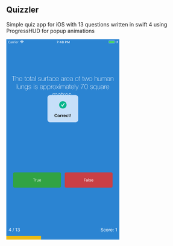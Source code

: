 
## Quizzler
Simple quiz app for iOS with 13 questions written in swift 4 using ProgressHUD for popup animations

<img src="/screenshot.png" width="300" />

